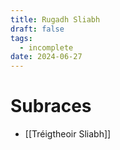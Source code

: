 ```yaml
---
title: Rugadh Sliabh
draft: false
tags:
  - incomplete
date: 2024-06-27
---
```


# Subraces
- [[Tréigtheoir Sliabh]]
